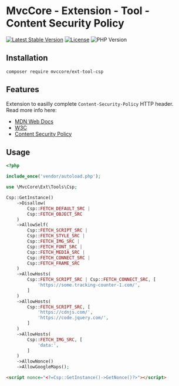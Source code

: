 # MvcCore - Extension - Tool - Content Security Policy

[![Latest Stable Version](https://img.shields.io/badge/Stable-v5.0.1-brightgreen.svg?style=plastic)](https://github.com/mvccore/ext-tool-csp/releases)
[![License](https://img.shields.io/badge/License-BSD%203-brightgreen.svg?style=plastic)](https://mvccore.github.io/docs/mvccore/5.0.0/LICENSE.md)
![PHP Version](https://img.shields.io/badge/PHP->=5.4-brightgreen.svg?style=plastic)

## Installation
```shell
composer require mvccore/ext-tool-csp
```

## Features
Extension to easilly complete `Content-Security-Policy` HTTP header.  
Read more info here:
 - [MDN Web Docs](https://developer.mozilla.org/en-US/docs/Web/HTTP/Headers/Content-Security-Policy)
 - [W3C](https://www.w3.org/TR/CSP3/)
 - [Content Security Policy](https://content-security-policy.com/)

## Usage
```php
<?php

include_once('vendor/autoload.php');

use \MvcCore\Ext\Tools\Csp;

Csp::GetInstance()
	->Disallow(
		Csp::FETCH_DEFAULT_SRC | 
		Csp::FETCH_OBJECT_SRC
	)
	->AllowSelf(
		Csp::FETCH_SCRIPT_SRC | 
		Csp::FETCH_STYLE_SRC | 
		Csp::FETCH_IMG_SRC |
		Csp::FETCH_FONT_SRC |
		Csp::FETCH_MEDIA_SRC |
		Csp::FETCH_CONNECT_SRC |
		Csp::FETCH_FRAME_SRC
	)
	->AllowHosts(
		Csp::FETCH_SCRIPT_SRC | Csp::FETCH_CONNECT_SRC, [
			'https://some.tracking-counter-1.com/',
		]
	)
	->AllowHosts(
		Csp::FETCH_SCRIPT_SRC, [
			'https://cdnjs.com/',
			'https://code.jquery.com/',
		]
	)
	->AllowHosts(
		Csp::FETCH_IMG_SRC, [
			'data:',
		]
	)
	->AllowNonce()
	->AllowGoogleMaps();
```

```html
<script nonce="<?=Csp::GetInstance()->GetNonce()?>"></script>
```
